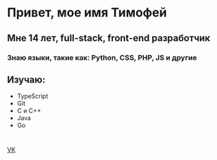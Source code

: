 # Привет, мое имя Тимофей
## Мне 14 лет, full-stack, front-end разработчик
### Знаю языки, такие как: Python, CSS, PHP, JS и другие
## Изучаю: 
- TypeScript
- Git
- C и C++
- Java
- Go
#
[VK](https://vk.com/imducked) 
